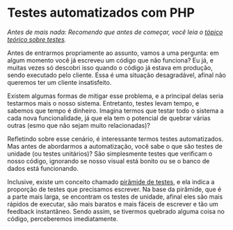 # **Testes automatizados com PHP**
*Antes de mais nada: Recomendo que antes de começar, você leia o [tópico teórico sobre testes](https://github.com/ropehapi/caderno/tree/main/Base/Eng.%20de%20Software/Testes%20e%20qualidade).*

Antes de entrarmos propriamente ao assunto, vamos a uma pergunta: em algum momento você já escreveu um código que não funciona? Eu já, e muitas vezes só descobri isso quando o código já estava em produção, sendo executado pelo cliente. Essa é uma situação desagradável, afinal não queremos ter um cliente insatisfeito.

Existem algumas formas de mitigar esse problema, e a principal delas seria testarmos mais o nosso sistema. Entretanto, testes levam tempo, e sabemos que tempo é dinheiro. Imagina termos que testar todo o sistema a cada nova funcionalidade, já que ela tem o potencial de quebrar várias outras (esmo que não sejam muito relacionadas)?

Refletindo sobre esse cenário, é interessante termos testes automatizados. Mas antes de abordarmos a automatização, você sabe o que são testes de unidade (ou testes unitários)? São simplesmente testes que verificam o nosso código, ignorando se nosso visual está bonito ou se o banco de dados está funcionando.

Inclusive, existe um conceito chamado [pirâmide de testes](https://github.com/ropehapi/caderno/blob/main/Base/Eng.%20de%20Software/Testes%20e%20qualidade/3_piramide_de_testes.md), e ela indica a proporção de testes que precisamos escrever. Na base da pirâmide, que é a parte mais larga, se encontram os testes de unidade, afinal eles são mais rápidos de executar, são mais baratos e mais fáceis de escrever e tão um feedback instantâneo. Sendo assim, se tivermos quebrado alguma coisa no código, perceberemos imediatamente.